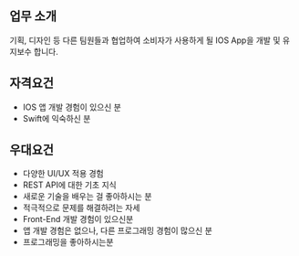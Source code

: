 ## 업무 소개 

기획, 디자인 등 다른 팀원들과 협업하여
소비자가 사용하게 될 IOS App을 개발 및 유지보수 합니다.


## 자격요건

* IOS 앱 개발 경험이 있으신 분
* Swift에 익숙하신 분

## 우대요건 

* 다양한 UI/UX 적용 경험
* REST API에 대한 기초 지식
* 새로운 기술을 배우는 걸 좋아하시는 분
* 적극적으로 문제를 해결하려는 자세
* Front-End 개발 경험이 있으신분
* 앱 개발 경험은 없으나, 다른 프로그래밍 경험이 많으신 분
* 프로그래밍을 좋아하시는분

